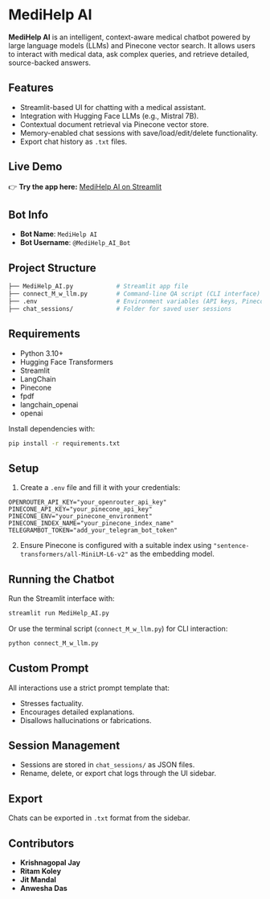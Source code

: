 # MediHelp AI

**MediHelp AI** is an intelligent, context-aware medical chatbot powered by large language models (LLMs) and Pinecone vector search. It allows users to interact with medical data, ask complex queries, and retrieve detailed, source-backed answers.

## Features

-  Streamlit-based UI for chatting with a medical assistant.
-  Integration with Hugging Face LLMs (e.g., Mistral 7B).
-  Contextual document retrieval via Pinecone vector store.
-  Memory-enabled chat sessions with save/load/edit/delete functionality.
-  Export chat history as `.txt` files.

##  Live Demo                                       

👉 **Try the app here:** [MediHelp AI on Streamlit](https://mediapp-ai-bot-arozgmdrgccpdqgyvpnwqe.streamlit.app/)

## Bot Info
- **Bot Name**: `MediHelp AI`
- **Bot Username**: `@MediHelp_AI_Bot` 

##  Project Structure

```bash
├── MediHelp_AI.py            # Streamlit app file
├── connect_M_w_llm.py        # Command-line QA script (CLI interface)
├── .env                      # Environment variables (API keys, Pinecone setup)
├── chat_sessions/            # Folder for saved user sessions
```

##  Requirements

- Python 3.10+
- Hugging Face Transformers
- Streamlit
- LangChain
- Pinecone
- fpdf
- langchain_openai
- openai

Install dependencies with:

```bash
pip install -r requirements.txt
```

##  Setup

1. Create a `.env` file and fill it with your credentials:

```env
OPENROUTER_API_KEY="your_openrouter_api_key"
PINECONE_API_KEY="your_pinecone_api_key"
PINECONE_ENV="your_pinecone_environment"
PINECONE_INDEX_NAME="your_pinecone_index_name"
TELEGRAMBOT_TOKEN="add_your_telegram_bot_token"
```

2. Ensure Pinecone is configured with a suitable index using `"sentence-transformers/all-MiniLM-L6-v2"` as the embedding model.

##  Running the Chatbot

Run the Streamlit interface with:

```bash
streamlit run MediHelp_AI.py
```

Or use the terminal script (`connect_M_w_llm.py`) for CLI interaction:

```bash
python connect_M_w_llm.py
```

## Custom Prompt

All interactions use a strict prompt template that:

- Stresses factuality.
- Encourages detailed explanations.
- Disallows hallucinations or fabrications.

## Session Management

- Sessions are stored in `chat_sessions/` as JSON files.
- Rename, delete, or export chat logs through the UI sidebar.

## Export

Chats can be exported in `.txt` format from the sidebar.

## Contributors

- **Krishnagopal Jay**  
- **Ritam Koley**  
- **Jit Mandal** 
- **Anwesha Das**  
